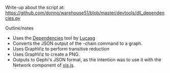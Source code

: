 
Write-up about the script at:
https://github.com/donno/warehouse51/blob/master/devtools/dll_dependencies.py


Outline/notes
* Uses the [Dependencies][0] tool by [Lucasg][1]
* Converts the JSON output of the -chain command to a graph.
* Uses GraphViz to perform transitive reduction
* Uses GraphViz to create a PNG.
* Outputs to Gephi's JSON format, as the intention was to use it with the
  Network component of [vis.js][2].

[0]: https://github.com/lucasg/Dependencies
[1]: https://github.com/lucasg
[2]: https://visjs.org/